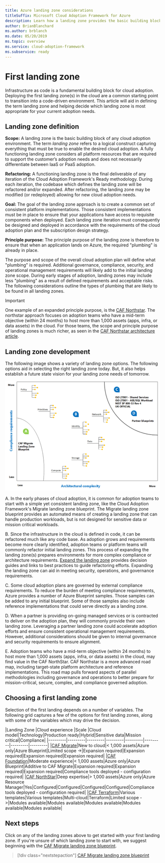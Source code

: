 ```yaml
---
title: Azure landing zone considerations
titleSuffix: Microsoft Cloud Adoption Framework for Azure
description: Learn how a landing zone provides the basic building block of any cloud adoption environment.
author: BrianBlanchard
ms.author: brblanch
ms.date: 05/20/2019
ms.topic: overview
ms.service: cloud-adoption-framework
ms.subservice: ready
---
```


# First landing zone

Infrastructure as code is a fundamental building block for cloud adoption. Deploying the first landing zone(s) in the cloud are a common starting point to transition into a code-driven environment. This article will aid in defining the term landing zone and helping decide which landing zone is most appropriate for your current adoption needs.

## Landing zone definition

**Scope:** A landing zone is the basic building block of any cloud adoption environment. The term *landing zone* refers to a logical construct capturing everything that must be true to enable the desired cloud adoption. A fully functioning landing zone considers all platform resources that are required to support the customer’s adoption needs and does not necessarily differentiate between IaaS or PaaS adoption.

**Refactoring:** A functioning landing zone is the final deliverable of any iteration of the Cloud Adoption Framework's Ready methodology. During each iteration, the codebase which defines the landing zone will be refactored and/or expanded. After refactoring, the landing zone may be modified (or redeployed) allowing for new cloud adoption needs.

**Goal:** The goal of the landing zone approach is to create a common set of consistent platform implementations. Those consistent implementations must be in place to ensure that your applications have access to requisite components when deployed. Each landing zone iteration must consequently be designed and deployed in accordance with the requirements of the cloud adoption plan and the subscription design strategy.

**Principle purpose:** The principle purpose of the landing zone is therefore to ensure that when an application lands on Azure, the required "plumbing" is already in place. 

The purpose and scope of the overall cloud adoption plan will define what "plumbing" is required. Additional governance, compliance, security, and operational management requirements will likely add to the initial landing zone scope. During early stages of adoption, landing zones may include less "plumbing" as a result of defined requirements and acceptable risks. The following considerations outline the types of plumbing that are likely to be found in all landing zones.

> [!IMPORTANT]
> One example of an expanded principle purpose, is the [CAF Northstar](../../getting-started/northstar/index.md). The northstar approach focuses on adoption teams who have a mid-term objective (within 24 months) to host more than 1,000 assets (apps, infra, or data assets) in the cloud. For those teams, the scope and principle purpose of landing zones is much richer, as seen in the [CAF Northstar architecture article](../../getting-started/northstar/architecture.md#landing-zone---expanded-definition).

## Landing zone development

The following image shows a variety of landing zone options. The following options aid in selecting the right landing zone today. But, it also helps establish a future state vision for your landing zone needs of tomorrow.

![Landing zone options](../../_images/ready/landing-zone-options.png)

A. In the early phases of cloud adoption, it is common for adoption teams to start with a simple yet consistent landing zone, like the Cloud Adoption Framework's Migrate landing zone blueprint. The Migrate landing zone blueprint provides an automated means of creating a landing zone that can handle production workloads, but is not designed for sensitive data or mission critical workloads.

B. Since the infrastructure in the cloud is defined in code, it can be refactored much like any code base. As adoption grows and requirements become more clearly identified, adoption teams or platform teams will commonly refactor initial landing zones. This process of expanding the landing zone(s) prepares environments for more complex compliance or architecture requirements. [Expand the landing zone](../considerations/index.md) provides decision guides and links to best practices to guide refactoring efforts. Expanding the landing zone can aid in meeting security, operations, and governance requirements.

C. Some cloud adoption plans are governed by external compliance requirements. To reduce the burden of meeting compliance requirements, Azure provides a number of Azure Blueprint samples. Those samples can be added to any initial blueprint. Some of those samples also include reference implementations that could serve directly as a landing zone.

D. When a partner is providing on-going managed services or is contracted to deliver on the adoption plan, they will commonly provide their own landing zone. Leveraging a partner landing zone could accelerate adoption efforts and ensure consistent operational management requirements. However, additional considerations should be given to internal governance and security requirements to ensure alignment.

E. Adoption teams who have a mid-term objective (within 24 months) to host more than 1,000 assets (apps, infra, or data assets) in the cloud, may find value in the CAF NorthStar. CAF Northstar is a more advanced road map, including target-state platform architecture and reference implementations. This road map pulls forward aspects of parallel methodologies including governance and operations to better prepare for mission-critical, secure, complex, and compliance governed adoption.

## Choosing a first landing zone

Selection of the first landing depends on a number of variables. The following grid captures a few of the options for first landing zones, along with some of the variables which may drive the decision.

|Landing Zone  |Cloud experience  |Scale  |Cloud model|Technology|Production ready|Hybrid|Sensitive data|Mission critical|Compliance|
|---------|---------|---------|---------|---------|---------|---------|---------|
|[CAF Migrate](./migrate-landing-zone.md)|New to cloud|< 1,000 assets|Azure only|Azure Blueprint|Limited scope ->|Expansion required|Expansion required|Expansion required|Expansion required|
|[CAF Foundation](./foundation-blueprint.md)|Moderate experience|< 1,000 assets|Azure only|Azure Blueprint|Additive to CAF Migrate|Expansion required|Expansion required|Expansion required|Compliance tools deployed - configuration required|
|[CAF NorthStar](./northstar.md)|Deep expertise|> 1,000 assets|Azure only|Azure Resource Manager|Yes|Configured|Configured|Configured|Configured|Compliance tools deployed - configuration required|
|[CAF Terraform](../expanded-scope/terraform.md)|Various templates|Various templates|Multi-cloud|Terraform|Limited scope ->|Modules available|Modules available|Modules available|Modules available|Modules available|

## Next steps

Click on any of the landing zones above to get started with your first landing zone.
If you're unsure of which landing zone to start with, we suggest beginning with the [CAF Migrate landing zone blueprint](./migrate-landing-zone.md).

> [!div class="nextstepaction"]
> [CAF Migrate landing zone blueprint](./migrate-landing-zone.md)

